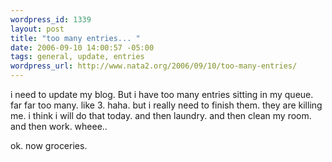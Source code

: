 ```yaml
--- 
wordpress_id: 1339
layout: post
title: "too many entries... "
date: 2006-09-10 14:00:57 -05:00
tags: general, update, entries
wordpress_url: http://www.nata2.org/2006/09/10/too-many-entries/
---
```

i need to update my blog. But i have too many entries sitting in my queue. far far too many. like 3. haha. but i really need to finish them. they are killing me. i think i will do that today. and then laundry. and then clean my room. and then work. wheee..

ok. now groceries.
